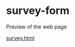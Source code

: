 # survey-form
Preview of the web page



[survey.html](https://htmlpreview.github.io/?https://github.com/1likepavbhaji/survey-form/blob/main/survey/survey.html)
